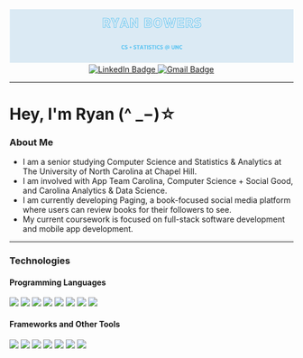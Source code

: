 <div id='header' align="center">
<img src='wideheader.png'>
</div>

<div id="badges" align="center"> 
<a href="https://www.linkedin.com/in/ryan-bowers-1007aa29a/">
  <img src="https://img.shields.io/badge/LinkedIn-0077B5?style=for-the-badge&logo=linkedin&logoColor=white" alt="LinkedIn Badge"/>
</a>
<a href="mailto:ryanb215@ad.unc.edu">
  <img src='https://img.shields.io/badge/Gmail-D14836?style=for-the-badge&logo=gmail&logoColor=white' alt="Gmail Badge" />
</a>
</div>

---
# Hey, I'm Ryan (^ _−)☆


### About Me

- I am a senior studying Computer Science and Statistics & Analytics at The University of North Carolina at Chapel Hill.
- I am involved with App Team Carolina, Computer Science + Social Good, and Carolina Analytics & Data Science.
- I am currently developing Paging, a book-focused social media platform where users can review books for their followers to see.
- My current coursework is focused on full-stack software development and mobile app development.

---

### Technologies

#### Programming Languages
<div id="badges"> 
  <img src='https://img.shields.io/badge/python-3670A0?style=for-the-badge&logo=python&logoColor=ffdd54' />
  <img src='https://img.shields.io/badge/JavaScript-323330?style=for-the-badge&logo=javascript&logoColor=F7DF1E' />
  <img src='https://img.shields.io/badge/TypeScript-007ACC?style=for-the-badge&logo=typescript&logoColor=white' />
  <img src='https://img.shields.io/badge/Swift-FA7343?style=for-the-badge&logo=swift&logoColor=white' />
  <img src='https://img.shields.io/badge/Java-ED8B00?style=for-the-badge&logo=openjdk&logoColor=white' />
  <img src='https://img.shields.io/badge/R-276DC3?style=for-the-badge&logo=r&logoColor=white' />
  <img src='https://img.shields.io/badge/HTML-239120?style=for-the-badge&logo=html5&logoColor=white' />
  <img src='https://img.shields.io/badge/CSS-239120?&style=for-the-badge&logo=css3&logoColor=white' />
</div>

#### Frameworks and Other Tools
<div id="badges"> 
  <img src='https://img.shields.io/badge/next.js-000000?style=for-the-badge&logo=nextdotjs&logoColor=white' />
  <img src='https://img.shields.io/badge/React-20232A?style=for-the-badge&logo=react&logoColor=61DAFB' />
  <img src='https://img.shields.io/badge/Angular-DD0031?style=for-the-badge&logo=angular&logoColor=white' />
  <img src='https://img.shields.io/badge/Tailwind_CSS-38B2AC?style=for-the-badge&logo=tailwind-css&logoColor=white' />
  <img src='https://img.shields.io/badge/Supabase-181818?style=for-the-badge&logo=supabase&logoColor=white' />
  <img src='https://img.shields.io/badge/Figma-F24E1E?style=for-the-badge&logo=figma&logoColor=white' />
  <img src='https://img.shields.io/badge/GIT-E44C30?style=for-the-badge&logo=git&logoColor=white' />
</div>
